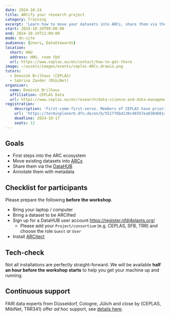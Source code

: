 ```yaml
---
date: 2024-10-24
title: ARCify your research project
category: Training
excerpt: 'Learn how to move your datasets into ARCs, share them via the DataHUB, and annotate them with metadata.'
start: 2024-10-24T09:00:00
end: 2024-10-24T12:00:00
mode: On-site
audience: [Users, DataStewards]
location:
  short: HHU
  address: HHU, room tbd
  url: https://www.ceplas.eu/en/contact/how-to-get-there
image: ~/assets/images/events/ceplas-ARCs.drawio.png
tutors:
  - Dominik Brilhaus (CEPLAS)
  - Sabrina Zander (MibiNet)
organizer:
  name: Dominik Brilhaus
  affiliation: CEPLAS Data
  url: https://www.ceplas.eu/en/research/data-science-and-data-management
registration:
    description: 'First-come-first-serve. Members of CEPLAS have priority. Everyone else is welcome, if seats are available.' 
    url: 'https://terminplaner6.dfn.de/en/b/551776b4130c40357ea030db0142f472-910401'
    deadline: 2024-10-17
    seats: 12
---
```


## Goals

- First steps into the ARC ecosystem
- Move existing datasets into <a href="https://arc-rdm.org/" target="_blank">ARCs</a>
- Share them via the <a href="https://nfdi4plants.org/nfdi4plants.knowledgebase/docs/ARCitect-Manual/index.html" target="_blank">DataHUB</a>
- Annotate them with metadata

## Checklist for participants

Please prepare the following **before the workshop**.

- Bring your laptop / computer
- Bring a dataset to be ARCified
- Sign up for a DataHUB user account https://register.nfdi4plants.org/
  - Please add your `Project/consortium` (e.g. CEPLAS, SFB, TRR) and choose the role `Guest` or `User`
- Install <a href="https://nfdi4plants.org/nfdi4plants.knowledgebase/docs/ARCitect-Manual/index.html" target="_blank">ARCitect</a>

## Tech-check

Not all installations are perfectly straight-forward. We will be available **half an hour before the workshop starts** to help you get your machine up and running.

## Continuous support  

FAIR data experts from Düsseldorf, Cologne, Jülich and close by (CEPLAS, MibiNet, TRR341) offer *ad hoc* support, see [details here](https://nfdi4plants.org/nfdi4plants.knowledgebase/docs/teaching-materials/disseminations/ARC-user-support_HHU-Uoc-FZJ/arc-user-support.html).
